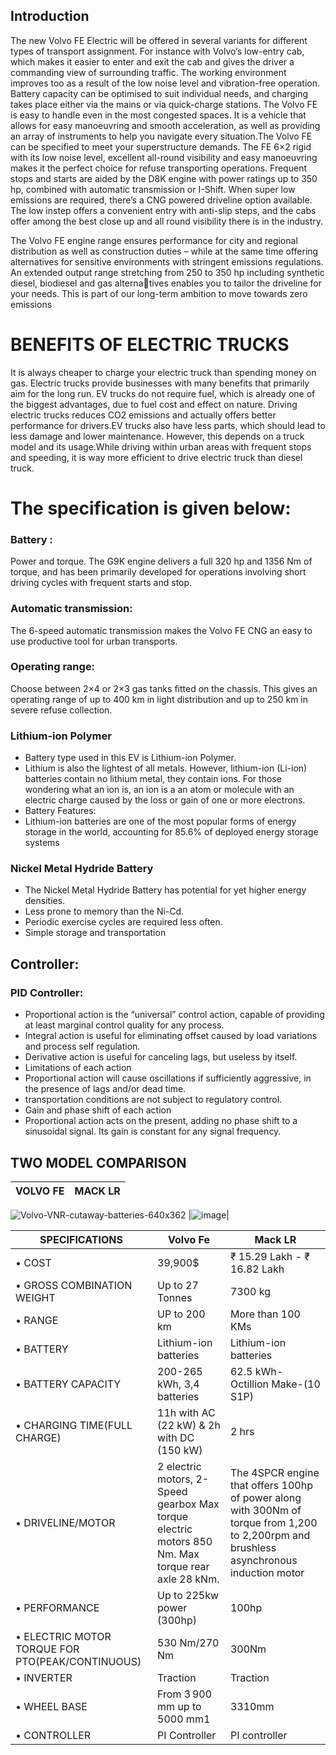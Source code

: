 
## Introduction
The new Volvo FE Electric will be offered in several variants for different types of transport 
assignment. For instance with Volvo’s low-entry cab, which makes it easier to enter and exit the cab 
and gives the driver a commanding view of surrounding traffic. The working environment improves 
too as a result of the low noise level and vibration-free operation. Battery capacity can be optimised 
to suit individual needs, and charging takes place either via the mains or via quick-charge stations.
The Volvo FE is easy to handle even in 
the most congested spaces. It is a vehicle that allows for easy manoeuvring and 
smooth acceleration, as well as providing 
an array of instruments to help you navigate every situation.The Volvo FE can be specified to meet 
your superstructure demands. The FE 6×2 rigid with its low noise level, excellent all-round visibility and 
easy manoeuvring makes it the perfect choice for refuse transporting operations. Frequent stops and starts 
are aided by the D8K engine with power ratings up to 350 hp, combined with automatic transmission or 
I-Shift. When super low emissions are required, there’s a CNG powered driveline option available. The low 
instep offers a convenient entry with anti-slip steps, and the cabs offer among the best close up and all round visibility there is in the industry.

The Volvo FE engine range ensures 
performance for city and regional distribution as well as construction duties – while at the same time 
offering alternatives for sensitive environments with stringent emissions regulations. An extended 
output range stretching from 250 to 350 hp including synthetic diesel, biodiesel and gas alternatives enables you to tailor the driveline for your needs. This is part of our long-term ambition to move 
towards zero emissions

# BENEFITS OF ELECTRIC TRUCKS

It is always cheaper to charge your electric truck than spending money on gas. Electric trucks provide businesses with many benefits that primarily aim for the long run.
EV trucks do not require fuel, which is already one of the biggest advantages, due to fuel cost and effect on nature.
Driving electric trucks reduces CO2 emissions and actually offers better performance for drivers.EV trucks also have less parts, which should lead to less damage and lower maintenance. 
However, this depends on a truck model and its usage.While driving within urban areas with frequent stops and speeding, it is way more efficient to drive electric truck than diesel truck.
# The specification is given below:

### Battery :
Power and torque.
The G9K engine delivers a full 320 hp 
and 1356 Nm of torque, and has been 
primarily developed for operations 
involving short driving cycles with frequent starts and stop.
### Automatic transmission:
The 6-speed automatic transmission 
makes the Volvo FE CNG an easy to use 
productive tool for urban transports.
### Operating range:
Choose between 2×4 or 2×3 gas tanks 
fitted on the chassis. This gives an 
operating range of up to 400 km in light 
distribution and up to 250 km in severe 
refuse collection.

### Lithium-ion Polymer
-	Battery type used in this EV is Lithium-ion Polymer. 
-	Lithium is also the lightest of all metals. However, lithium-ion (Li-ion) batteries contain no lithium metal, they contain ions. For those wondering what an ion is, an ion is a an atom or molecule with an electric charge caused by the loss or gain of one or more electrons.
-	Battery Features:
-	Lithium-ion batteries are one of the most popular forms of energy storage in the world, accounting for 85.6% of deployed energy storage systems

###  Nickel Metal Hydride Battery
- The Nickel Metal Hydride Battery has potential for yet higher energy densities. 
- Less prone to memory than the Ni-Cd.
-  Periodic exercise cycles are required less often. 
-  Simple storage and transportation
## Controller:
### PID Controller:
- Proportional action is the “universal” control action, capable of providing at least marginal control quality for any process.
- Integral action is useful for eliminating offset caused by load variations and process self regulation.
- Derivative action is useful for canceling lags, but useless by itself.
- Limitations of each action
- Proportional action will cause oscillations if sufficiently aggressive, in the presence of lags and/or dead time.
-  transportation conditions are not subject to regulatory control.
-  Gain and phase shift of each action
-  Proportional action acts on the present, adding no phase shift to a sinusoidal signal. Its gain is constant for any signal frequency.



## TWO MODEL COMPARISON
|VOLVO FE|MACK LR|
|------|----|
![Volvo-VNR-cutaway-batteries-640x362](https://user-images.githubusercontent.com/94521102/157688853-b9ab7537-f746-4d88-99d1-fd11597efb33.jpg)
|![image](https://user-images.githubusercontent.com/94118694/152676623-d3dc69a3-1e21-497a-a77d-d6c5ccf5a92f.png)|

SPECIFICATIONS   |      Volvo Fe      |    Mack LR 
---------|------------------|----------------
•	COST|39,900$|₹ 15.29 Lakh - ₹ 16.82 Lakh|
•	GROSS COMBINATION WEIGHT | Up to 27 Tonnes|7300 kg |
•	RANGE|UP to 200 km|More than 100 KMs|
•	BATTERY|Lithium-ion batteries|Lithium-ion batteries|
•	BATTERY CAPACITY |200-265 kWh, 3,4 batteries|62.5 kWh-Octillion Make-(10 S1P)|
•	CHARGING TIME(FULL CHARGE) |11h with AC (22 kW) & 2h with DC (150 kW)|2 hrs |
•	DRIVELINE/MOTOR |2 electric motors, 2-Speed gearbox Max torque electric motors 850 Nm. Max torque rear axle 28 kNm.|The 4SPCR engine that offers 100hp of power along with 300Nm of torque from 1,200 to 2,200rpm and  brushless asynchronous induction motor |
•	PERFORMANCE|Up to 225kw power (300hp)|100hp|
•	ELECTRIC MOTOR TORQUE FOR PTO(PEAK/CONTINUOUS)|530 Nm/270 Nm|300Nm| 
•	INVERTER|Traction| Traction |
•	WHEEL BASE |From 3 900 mm up to 5000 mm1|3310mm|
•	CONTROLLER |PI Controller|PI controller|

